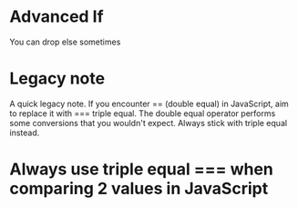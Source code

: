 
# Advanced If

You can drop else sometimes

# Legacy note
A quick legacy note. If you encounter == (double equal) in JavaScript, aim to replace it with === triple equal.
The double equal operator performs some conversions that you wouldn't expect. Always stick with triple equal instead.

# Always use triple equal === when comparing 2 values in JavaScript

